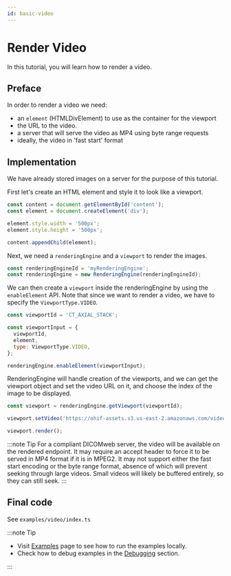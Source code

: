 ```yaml
---
id: basic-video
---
```


# Render Video

In this tutorial, you will learn how to render a video.

## Preface

In order to render a video we need:

- an `element` (HTMLDivElement) to use as the container for the viewport
- the URL to the video.
- a server that will serve the video as MP4 using byte range requests
- ideally, the video in 'fast start' format

## Implementation

We have already stored images on a server for the purpose of this tutorial.

First let's create an HTML element and style it to look like a viewport.

```js
const content = document.getElementById('content');
const element = document.createElement('div');

element.style.width = '500px';
element.style.height = '500px';

content.appendChild(element);
```

Next, we need a `renderingEngine` and a `viewport` to render the images.

```js
const renderingEngineId = 'myRenderingEngine';
const renderingEngine = new RenderingEngine(renderingEngineId);
```

We can then create a `viewport` inside the renderingEngine by using the `enableElement` API. Note that since we want to render a video, we have to specify the `ViewportType.VIDEO`.

```js
const viewportId = 'CT_AXIAL_STACK';

const viewportInput = {
  viewportId,
  element,
  type: ViewportType.VIDEO,
};

renderingEngine.enableElement(viewportInput);
```

RenderingEngine will handle creation of the viewports, and we can get the viewport object and set the video URL on it, and choose the index of the image to be displayed.

```js
const viewport = renderingEngine.getViewport(viewportId);

viewport.setVideo('https://ohif-assets.s3.us-east-2.amazonaws.com/video/rendered.mp4');

viewport.render();
```

:::note Tip
For a compliant DICOMweb server, the video will be available on the rendered endpoint.
It may require an accept header to force it to be served in MP4 format if it is in MPEG2.
It may not support either the fast start encoding or the byte range format, absence of
which will prevent seeking through large videos.  Small videos will likely be buffered
entirely, so they can still seek.
:::

## Final code

See `examples/video/index.ts`

:::note Tip

- Visit [Examples](examples.md#run-examples-locally) page to see how to run the examples locally.
- Check how to debug examples in the [Debugging](examples.md#debugging) section.

:::
